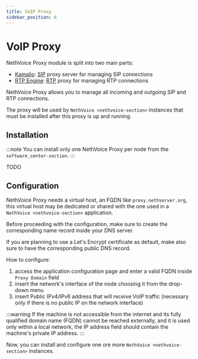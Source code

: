 ```yaml
---
title: VoIP Proxy
sidebar_position: 6
---
```


# VoIP Proxy

NethVoice Proxy module is split into two main parts:

- [Kamalio](https://www.kamailio.org): [SIP](https://en.wikipedia.org/wiki/Session_Initiation_Protocol) proxy server for managing SIP connections
- [RTP Engine](https://github.com/sipwise/rtpengine/): [RTP](https://en.wikipedia.org/wiki/Real-time_Transport_Protocol) proxy for managing RTP connections

NethVoice Proxy allows you to manage all incoming and outgoing SIP and RTP connections.

The proxy will be used by `NethVoice <nethvoice-section>` instances that must be installed after this proxy is up and running.

## Installation

:::note
You can install only one NethVoice Proxy per node from the `software_center-section`.
:::

TODO

## Configuration

NethVoice Proxy needs a virtual host, an FQDN like `proxy.nethserver.org`, this virtual host may be dedicated or shared with the one used in a `NethVoice <nethvoice-section>` application.

Before proceeding with the configuration, make sure to create the corresponding name record inside your DNS server.

If you are planning to use a Let's Encrypt certificate as default, make also sure to have the corresponding public DNS record.

How to configure:

1. access the application configuration page and enter a valid FQDN inside `Proxy Domain` field
2. insert the network's interface of the node choosing it from the drop-down menu
3. insert Public IPv4/IPv6 address that will receive VoIP traffic (necessary only if there is no public IP on the network interface)

:::warning
If the machine is not accessible from the internet and its fully qualified domain name (FQDN) cannot be reached externally, and it is used only within a local network, the IP address field should contain the machine's private IP address.
:::

Now, you can install and configure one ore more `NethVoice <nethvoice-section>` instances.
